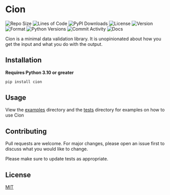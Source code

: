 # Cion
![Repo Size](https://img.shields.io/github/languages/code-size/meizuflux/cion?style=flat-square)
![Lines of Code](https://img.shields.io/tokei/lines/github/meizuflux/cion?style=flat-square)
![PyPI Downloads](https://img.shields.io/pypi/dm/cion?style=flat-square)
![License](https://img.shields.io/pypi/l/cion?style=flat-square)
![Version](https://img.shields.io/pypi/v/cion?style=flat-square)
![Format](https://img.shields.io/pypi/format/cion?style=flat-square)
![Python Versions](https://img.shields.io/pypi/pyversions/cion?style=flat-square)
![Commit Activity](https://img.shields.io/github/commit-activity/m/meizuflux/cion?style=flat-square)
![Docs](https://readthedocs.org/projects/cionpy/badge/?style=flat-square)

Cion is a minimal data validation library. It is unopinionated about how you get the input and what you do with the output.

## Installation
**Requires Python 3.10 or greater**
```bash
pip install cion
```

## Usage

View the [examples](/examples) directory and the [tests](/tests) directory for examples on how to use Cion

## Contributing
Pull requests are welcome. For major changes, please open an issue first to discuss what you would like to change.

Please make sure to update tests as appropriate.

## License
[MIT](https://choosealicense.com/licenses/mit/)